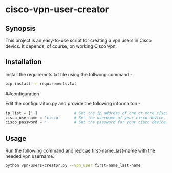 # cisco-vpn-user-creator

## Synopsis

This project is an easy-to-use script for creating a vpn users in Cisco devics.
It depends, of course, on working Cisco vpn.

## Installation

Install the requiremnts.txt file using the follwong command - 
```bash
pip install -r requirements.txt
```

##configuration

Edit the configuraiton.py and provide the following informaiton - 
```python
ip_list = ['']                # Set the ip address of one or more cisco devices in which the user will be created.
cisco_username = 'cisco'      # Set the username of your cisco device.
cisco_password = ''           # Set the password for your cisco device.
```
## Usage 

Run the following command and replcae first-name_last-name with the needed vpn username.
```bash
python vpn-users-creator.py --vpn_user first-name_last-name
```

